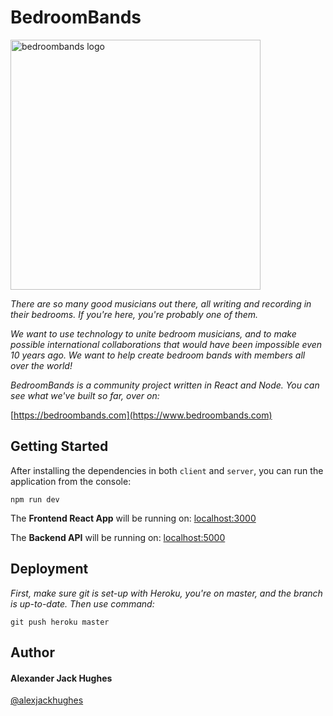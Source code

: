 # BedroomBands

<img src="https://www.bedroombands.com/bedroombands-landing.png" alt="bedroombands logo" width="400"/>

_There are so many good musicians out there, all writing and recording in their bedrooms. If you're here, you're probably one of them._

_We want to use technology to unite bedroom musicians, and to make possible international collaborations that would have been impossible even 10 years ago. We want to help create bedroom bands with members all over the world!_

_BedroomBands is a community project written in React and Node. You can see what we've built so far, over on:_

[https://bedroombands.com](https://www.bedroombands.com)

## Getting Started

After installing the dependencies in both `client` and `server`, you can run the application from the console:

```
npm run dev
```

The **Frontend React App** will be running on:
[localhost:3000](http://localhost:3000/ "http://localhost:3000/")

The **Backend API** will be running on:
[localhost:5000](http://localhost:5000/ "http://localhost:5000/")

## Deployment

_First, make sure git is set-up with Heroku, you're on master, and the branch is up-to-date. Then use command:_

```
git push heroku master
```

## Author

#### **Alexander Jack Hughes**

[@alexjackhughes](https://twitter.com/alexjackhughes "Twitter")
